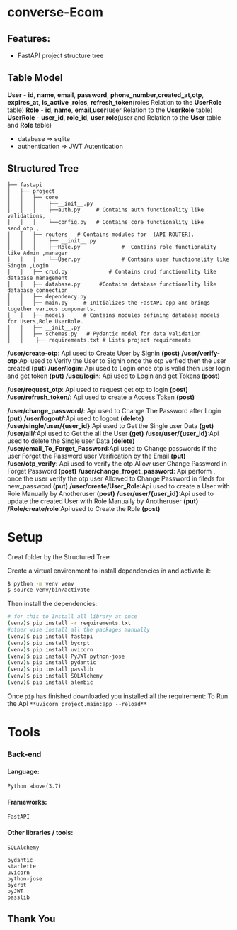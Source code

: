 # converse-Ecom

## Features:
- FastAPI project structure tree
## Table Model
  **User**
        - **id**, **name**, **email**, **password**, **phone_number**,**created_at**,**otp**, **expires_at**, **is_active** ,**roles**, **refresh_token**(roles Relation to the **UserRole** table)
   **Role**
        - **id**, **name**, **email**,**user**(user Relation to the **UserRole** table)
   **UserRole**
    - **user_id**, **role_id**, **user**,**role**(user and Relation to the **User** table and **Role** table)
- database => sqlite
- authentication => JWT Autentication

## Structured Tree
```
├── fastapi
│   ├── project
│   │   ├── core
│   │   │    ├──__init__.py
│   │   │    ├──auth.py     # Contains auth functionality like  validations,
│   │   │    └──config.py   # Contains core functionality like send_otp ,
│   │   ├── routers   # Contains modules for  (API ROUTER).
│   │   │    ├── __init__.py
│   │   │    ├──Role.py				#  Contains role functionality like Admin ,manager
│   │   │    └──User.py				# Contains user functionality like Singin ,Login
│   │   ├── crud.py				# Contains crud functionality like database management
│   │   ├── database.py  	 #Contains database functionality like database connection
│   │   ├── dependency.py
│   │   ├── main.py     # Initializes the FastAPI app and brings together various components.
│   │   ├── models      # Contains modules defining database models for Users,Role UserRole.
│   │   ├── __init__.py
│   │   ├── schemas.py   # Pydantic model for data validation
│   │    ├── requirements.txt # Lists project requirements
```
**/user/create-otp**: Api used to Create User by Signin **(post)**
**/user/verify-otp**:Api used to Verify the User to  Signin once the otp verfied then the user created **(put)**
**/user/login**: Api used to Login once otp is valid then user login and get token **(put)**
**/user/login**: Api used to Login and get Tokens **(post)**
 
**/user/request_otp**: Api used to  request get otp to login **(post)**
**/user/refresh_token/**: Api used to create a Access Token **(post)**
 

**/user/change_password/**: Api used to Change The Password after Login  **(put)**
**/user/logout/**:Api used to logout **(delete)**
**/user/single/user/{user_id}**:Api used to Get the Single user Data **(get)**
**/user/all/**:Api used to Get the all the User **(get)**
**/user/user/{user_id}**:Api used to delete the Single user Data **(delete)**
**/user/email_To_Forget_Password**:Api used to Change passwords if the user Forget the Password user Verification by the Email **(put)**
**/user/otp_verify**: Api used to verify the otp Allow user Change Password in Forget Password **(post)**
**/user/change_froget_password**: Api perform , once the user verify the otp  user Allowed to  Change Password  in fileds for new_password **(put)**
**/user/create/User_Role**:Api used to create a User with Role Manually by  Anotheruser **(post)**
**/user/user/{user_id}**:Api used to update the created User with Role Manually by  Anotheruser **(put)**
**/Role/create/role**:Api used to Create the Role  **(post)**
# Setup
Creat folder by the Structured Tree

Create a virtual environment to install dependencies in and activate it:
```sh
$ python -m venv venv
$ source venv/bin/activate
```
Then install the dependencies:
```sh
# for this to Install all library at once
(venv)$ pip install -r requirements.txt
#other wise install all the packages manually
(venv)$ pip install fastapi
(venv)$ pip install bycrpt
(venv)$ pip install uvicorn
(venv)$ pip install PyJWT python-jose
(venv)$ pip install pydantic
(venv)$ pip install passlib
(venv)$ pip install SQLAlchemy
(venv)$ pip install alembic

```
Once `pip` has finished downloaded you installed all the requirement:
To Run the Api  `**uvicorn project.main:app --reload**`

# Tools
### Back-end
#### Language:
    Python above(3.7)
#### Frameworks:
    FastAPI

#### Other libraries / tools:
    SQLAlchemy
 
    pydantic
    starlette
    uvicorn
    python-jose
    bycrpt
    pyJWT
    passlib
## Thank You